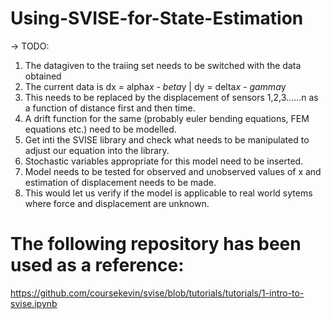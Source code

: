 # Using-SVISE-for-State-Estimation

-> TODO:
1. The datagiven to the traiing set needs to be switched with the data obtained
2. The current data is dx = alpha*x - beta*y | dy = delta*x - gamma*y
3. This needs to be replaced by the displacement of sensors 1,2,3......n as a function of distance first and then time.
4. A drift function for the same (probably euler bending equations, FEM equations etc.) need to be modelled.
5. Get inti the SVISE library and check what needs to be manipulated to adjust our equation into the library.
6. Stochastic variables appropriate for this model need to be inserted.
7. Model needs to be tested for observed and unobserved values of x and estimation of displacement needs to be made.
8. This would let us verify if the model is applicable to real world sytems where force and displacement are unknown.

# The following repository has been used as a reference:
https://github.com/coursekevin/svise/blob/tutorials/tutorials/1-intro-to-svise.ipynb
